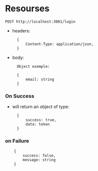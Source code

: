 # Resourses

    POST http://localhost:3001/login

- headers:
        
        {
            Content-Type: application/json,
        }

- body:

        Object exemple:

        {
            email: string
        }

### On Success

- will return an object of type:

        {
            success: true,
            data: token
        }

### on Failure

        {
            success: false,
            message: string
        }